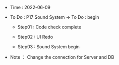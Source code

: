 - Time : 2022-06-09

- To Do : P17 Sound System -> To Do : begin
    
    - Step01 : Code check complete
    
    - Step02 : UI Redo
    
    - Step03 : Sound System begin
    
- Note ： Change the connection for Server and DB

